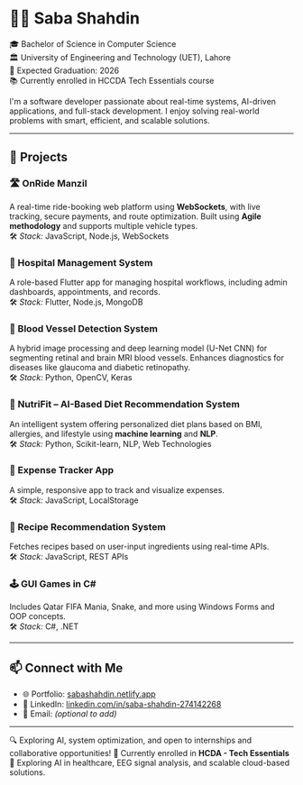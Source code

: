# 👩‍💻 Saba Shahdin

🎓 Bachelor of Science in Computer Science  
🏛️ University of Engineering and Technology (UET), Lahore  
📅 Expected Graduation: 2026  
📚 Currently enrolled in HCCDA Tech Essentials course

I'm a software developer passionate about real-time systems, AI-driven applications, and full-stack development. I enjoy solving real-world problems with smart, efficient, and scalable solutions.

---

## 🚀 Projects

### 🛣️ OnRide Manzil  
A real-time ride-booking web platform using **WebSockets**, with live tracking, secure payments, and route optimization. Built using **Agile methodology** and supports multiple vehicle types.  
🛠️ *Stack:* JavaScript, Node.js, WebSockets

### 🏥 Hospital Management System  
A role-based Flutter app for managing hospital workflows, including admin dashboards, appointments, and records.  
🛠️ *Stack:* Flutter, Node.js, MongoDB

### 🧠 Blood Vessel Detection System  
A hybrid image processing and deep learning model (U-Net CNN) for segmenting retinal and brain MRI blood vessels. Enhances diagnostics for diseases like glaucoma and diabetic retinopathy.  
🛠️ *Stack:* Python, OpenCV, Keras

### 🥗 NutriFit – AI-Based Diet Recommendation System  
An intelligent system offering personalized diet plans based on BMI, allergies, and lifestyle using **machine learning** and **NLP**.  
🛠️ *Stack:* Python, Scikit-learn, NLP, Web Technologies

### 🧾 Expense Tracker App  
A simple, responsive app to track and visualize expenses.  
🛠️ *Stack:* JavaScript, LocalStorage

### 🍲 Recipe Recommendation System  
Fetches recipes based on user-input ingredients using real-time APIs.  
🛠️ *Stack:* JavaScript, REST APIs

### 🕹️ GUI Games in C#  
Includes Qatar FIFA Mania, Snake, and more using Windows Forms and OOP concepts.  
🛠️ *Stack:* C#, .NET

---

## 📫 Connect with Me

- 🌐 Portfolio: [sabashahdin.netlify.app](https://sabashahdin.netlify.app)  
- 💼 LinkedIn: [linkedin.com/in/saba-shahdin-274142268](https://www.linkedin.com/in/saba-shahdin-274142268)  
- 📧 Email: *(optional to add)*

---

🔍 Exploring AI, system optimization, and open to internships and collaborative opportunities!
🔭 Currently enrolled in **HCDA - Tech Essentials**  
🌱 Exploring AI in healthcare, EEG signal analysis, and scalable cloud-based solutions.
